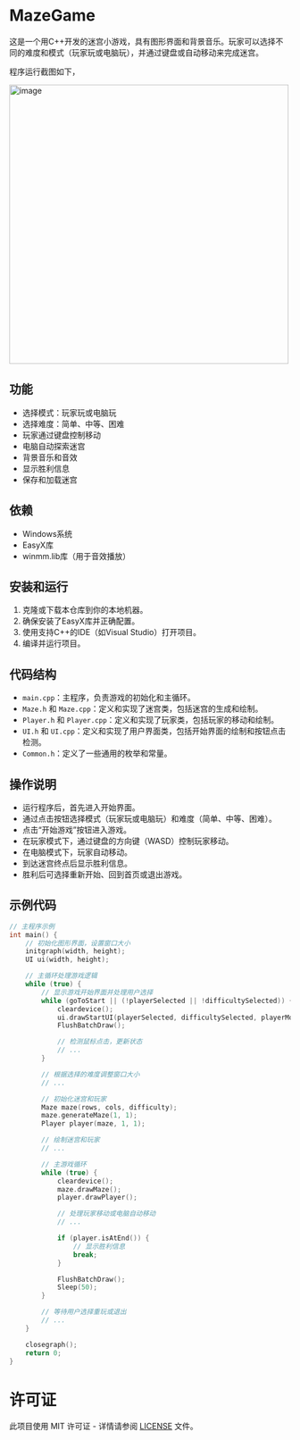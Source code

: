 # MazeGame

这是一个用C++开发的迷宫小游戏，具有图形界面和背景音乐。玩家可以选择不同的难度和模式（玩家玩或电脑玩），并通过键盘或自动移动来完成迷宫。

程序运行截图如下，

<img width="500" alt="image" src="https://github.com/FengEternity/MazeGame/assets/114133472/dd98404b-c672-4826-a64c-b4e4de1b45ed">

## 功能

- 选择模式：玩家玩或电脑玩
- 选择难度：简单、中等、困难
- 玩家通过键盘控制移动
- 电脑自动探索迷宫
- 背景音乐和音效
- 显示胜利信息
- 保存和加载迷宫

## 依赖

- Windows系统
- EasyX库
- winmm.lib库（用于音效播放）

## 安装和运行

1. 克隆或下载本仓库到你的本地机器。
2. 确保安装了EasyX库并正确配置。
3. 使用支持C++的IDE（如Visual Studio）打开项目。
4. 编译并运行项目。

## 代码结构

- `main.cpp`：主程序，负责游戏的初始化和主循环。
- `Maze.h` 和 `Maze.cpp`：定义和实现了迷宫类，包括迷宫的生成和绘制。
- `Player.h` 和 `Player.cpp`：定义和实现了玩家类，包括玩家的移动和绘制。
- `UI.h` 和 `UI.cpp`：定义和实现了用户界面类，包括开始界面的绘制和按钮点击检测。
- `Common.h`：定义了一些通用的枚举和常量。

## 操作说明

- 运行程序后，首先进入开始界面。
- 通过点击按钮选择模式（玩家玩或电脑玩）和难度（简单、中等、困难）。
- 点击“开始游戏”按钮进入游戏。
- 在玩家模式下，通过键盘的方向键（WASD）控制玩家移动。
- 在电脑模式下，玩家自动移动。
- 到达迷宫终点后显示胜利信息。
- 胜利后可选择重新开始、回到首页或退出游戏。

## 示例代码

```cpp
// 主程序示例
int main() {
    // 初始化图形界面，设置窗口大小
    initgraph(width, height);
    UI ui(width, height);

    // 主循环处理游戏逻辑
    while (true) {
        // 显示游戏开始界面并处理用户选择
        while (goToStart || (!playerSelected || !difficultySelected)) {
            cleardevice();
            ui.drawStartUI(playerSelected, difficultySelected, playerMode, difficulty);
            FlushBatchDraw();

            // 检测鼠标点击，更新状态
            // ...
        }

        // 根据选择的难度调整窗口大小
        // ...

        // 初始化迷宫和玩家
        Maze maze(rows, cols, difficulty);
        maze.generateMaze(1, 1);
        Player player(maze, 1, 1);

        // 绘制迷宫和玩家
        // ...

        // 主游戏循环
        while (true) {
            cleardevice();
            maze.drawMaze();
            player.drawPlayer();

            // 处理玩家移动或电脑自动移动
            // ...

            if (player.isAtEnd()) {
                // 显示胜利信息
                break;
            }

            FlushBatchDraw();
            Sleep(50);
        }

        // 等待用户选择重玩或退出
        // ...
    }

    closegraph();
    return 0;
}

```

# 许可证

此项目使用 MIT 许可证 - 详情请参阅 [LICENSE](LICENSE) 文件。

